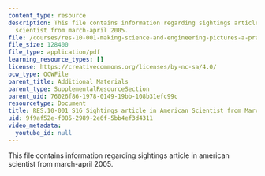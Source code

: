 ```yaml
---
content_type: resource
description: This file contains information regarding sightings article in american
  scientist from march-april 2005.
file: /courses/res-10-001-making-science-and-engineering-pictures-a-practical-guide-to-presenting-your-work-spring-2016/9f9af52ef08529892e6f5bb4ef3d4311_MITRES_10_001S16_MarchApril05.pdf
file_size: 128400
file_type: application/pdf
learning_resource_types: []
license: https://creativecommons.org/licenses/by-nc-sa/4.0/
ocw_type: OCWFile
parent_title: Additional Materials
parent_type: SupplementalResourceSection
parent_uid: 76026f86-1978-0149-19bb-108b31efc99c
resourcetype: Document
title: RES.10-001 S16 Sightings article in American Scientist from March-April 2005
uid: 9f9af52e-f085-2989-2e6f-5bb4ef3d4311
video_metadata:
  youtube_id: null
---
```

This file contains information regarding sightings article in american scientist from march-april 2005.